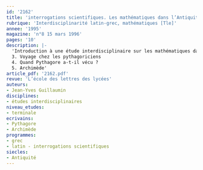 ```yaml
---
id: '2162'
title: 'interrogations scientifiques. Les mathématiques dans l’Antiquité (3/5)'
rubrique: 'Interdisciplinarité latin-grec, mathématiques [Tle]'
annee: '1995'
magazine: 'n°8 15 mars 1996'
pages: '10'
description: |-
  'Introduction à une étude interdisciplinaire sur les mathématiques dans l’Antiquité autour de textes latins et grecs…
  3. Voyage chez les pythagoriciens
  4. Quand Pythagore a-t-il vécu ?
  5. Archimède'
article_pdf: '2162.pdf'
revue: 'L’école des lettres des lycées'
auteurs:
- Jean-Yves Guillaumin
disciplines:
- études interdisciplinaires
niveau_etudes:
- terminale
ecrivains:
- Pythagore
- Archimède
programmes:
- grec
- latin - interrogations scientifiques
siecles:
- Antiquité
---
```

